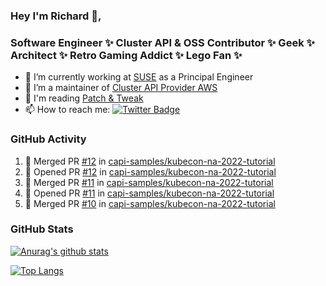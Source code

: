 ### Hey I'm Richard 👋, 

<h3 align="left">Software Engineer ✨ Cluster API & OSS Contributor ✨ Geek ✨ Architect ✨ Retro Gaming Addict ✨ Lego Fan ✨</h3>

- 🔭 I’m currently working at [SUSE](https://www.suse.com/) as a Principal Engineer
- 👯 I’m a maintainer of [Cluster API Provider AWS](https://github.com/kubernetes-sigs/cluster-api-provider-aws)
- 💬 I'm reading [Patch & Tweak](https://bjooks.com/products/patch-tweak-exploring-modular-synthesis)
- 📫 How to reach me: [![Twitter Badge](https://img.shields.io/badge/-@fruit_case-00acee?style=flat&logo=Twitter&logoColor=white)](https://twitter.com/intent/follow?screen_name=fruit_case "Follow on Twitter")

### GitHub Activity 

<!--START_SECTION:activity-->
1. 🎉 Merged PR [#12](https://github.com/capi-samples/kubecon-na-2022-tutorial/pull/12) in [capi-samples/kubecon-na-2022-tutorial](https://github.com/capi-samples/kubecon-na-2022-tutorial)
2. 💪 Opened PR [#12](https://github.com/capi-samples/kubecon-na-2022-tutorial/pull/12) in [capi-samples/kubecon-na-2022-tutorial](https://github.com/capi-samples/kubecon-na-2022-tutorial)
3. 🎉 Merged PR [#11](https://github.com/capi-samples/kubecon-na-2022-tutorial/pull/11) in [capi-samples/kubecon-na-2022-tutorial](https://github.com/capi-samples/kubecon-na-2022-tutorial)
4. 💪 Opened PR [#11](https://github.com/capi-samples/kubecon-na-2022-tutorial/pull/11) in [capi-samples/kubecon-na-2022-tutorial](https://github.com/capi-samples/kubecon-na-2022-tutorial)
5. 🎉 Merged PR [#10](https://github.com/capi-samples/kubecon-na-2022-tutorial/pull/10) in [capi-samples/kubecon-na-2022-tutorial](https://github.com/capi-samples/kubecon-na-2022-tutorial)
<!--END_SECTION:activity-->

### GitHub Stats

[![Anurag's github stats](https://github-readme-stats.vercel.app/api?username=richardcase&count_private=true&show_icons=true)](https://github.com/anuraghazra/github-readme-stats)

[![Top Langs](https://github-readme-stats.vercel.app/api/top-langs/?username=richardcase&hide=html&layout=compact)](https://github.com/anuraghazra/github-readme-stats)
